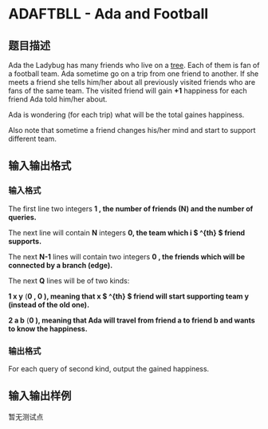 # ADAFTBLL - Ada and Football

## 题目描述

Ada the Ladybug has many friends who live on a [tree](https://en.wikipedia.org/wiki/Tree_(data_structure)). Each of them is fan of a football team. Ada sometime go on a trip from one friend to another. If she meets a friend she tells him/her about all previously visited friends who are fans of the same team. The visited friend will gain **+1** happiness for each friend Ada told him/her about.

Ada is wondering (for each trip) what will be the total gaines happiness.

Also note that sometime a friend changes his/her mind and start to support different team.

## 输入输出格式

### 输入格式

The first line two integers **1 , the number of friends (**N**) and the number of queries.**

The next line will contain **N** integers **0, the team which **i $ ^{th} $** friend supports.**

The next **N-1** lines will contain two integers **0 , the friends which will be connected by a branch (edge).**

The next **Q** lines will be of two kinds:

**1 x y** (**0 , **0 ), meaning that **x $ ^{th} $** friend will start supporting team **y** (instead of the old one).****

**2 a b** (**0 ), meaning that Ada will travel from friend **a** to friend **b** and wants to know the happiness.**

### 输出格式

For each query of second kind, output the gained happiness.

## 输入输出样例

暂无测试点

